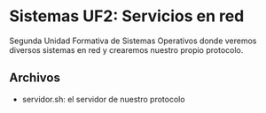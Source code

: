 # Sistemas UF2: Servicios en red
Segunda Unidad Formativa de Sistemas Operativos donde veremos diversos sistemas en red y crearemos nuestro propio protocolo.

## Archivos
* servidor.sh: el servidor de nuestro protocolo
